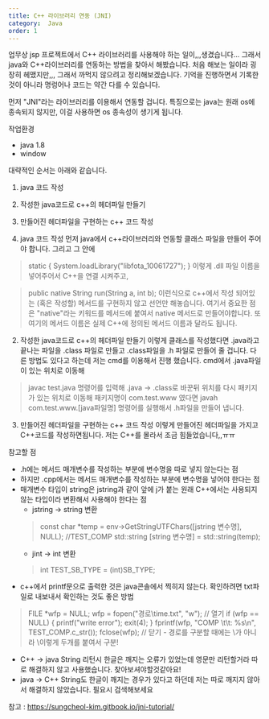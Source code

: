 ```yaml
---
title: C++ 라이브러리 연동 (JNI)
category:  Java
order: 1
---
```


업무상 jsp 프로젝트에서 C++ 라이브러리를 사용해야 하는 일이,,,생겼습니다...
그래서 java와 C++라이브러리를 연동하는 방법을 찾아서 해봤습니다.
처음 해보는 일이라 굉장히 헤맸지만,,, 그래서 까먹지 않으려고 정리해보겠습니다.
기억을 진행하면서 기록한 것이 아니라 명렁어나 코드는 약간 다를 수 있습니다.

먼저 "JNI"라는 라이브러리를 이용해서 연동할 겁니다.
특징으로는 java는 원래 os에 종속되지 않지만, 이걸 사용하면 os 종속성이 생기게 됩니다.

작업환경
- java 1.8
- window

대략적인 순서는 아래와 같습니다.
1. java 코드 작성
2. 작성한 java코드로 c++의 헤더파일 만들기
3. 만들어진 헤더파일을 구현하는 c++ 코드 작성


1. java 코드 작성
먼저 java에서 c++라이브러리와 연동할 클래스 파일을 만들어 주어야 합니다.
그리고 그 안에 
> static {
>		System.loadLibrary("libfota_10061727");
>	}
이렇게 .dll 파일 이름을 넣어주어서 C++을 연결 시켜주고,

>public native String run(String a, int b);
이런식으로 c++에서 작성 되어있는 (혹은 작성할) 메서드를 구현하지 않고 선언만 해놓습니다.
여기서 중요한 점은 "native"라는 키워드를 메서드에 붙여서 native 메서드로 만들어야합니다.
또 여기의 메서드 이름은 실제 C++에 정의된 메서드 이름과 달라도 됩니다.

2. 작성한 java코드로 c++의 헤더파일 만들기
이렇게 클래스를 작성했다면 .java라고 끝나는 파일을 .class 파일로 만들고 .class파일을 .h 파일로 만들어 줄 겁니다.
다른 방법도 있다고 하는데 저는 cmd를 이용해서 진행 했습니다.
cmd에서 .java파일이 있는 위치로 이동해
>javac test.java
명령어를 입력해 .java -> .class로 바꾼뒤
위치를 다시 패키지가 있는 위치로 이동해 패키지명이 com.test.www 였다면
>javah com.test.www.[java파일명]
명령어를 실행해서 .h파일을 만들어 냅니다.

3. 만들어진 헤더파일을 구현하는 c++ 코드 작성
이렇게 만들어진 헤더파일을 가지고 C++코드를 작성하면됩니다.
저는 C++를 몰라서 조금 힘들었습니다,,ㅠㅠ

참고할 점
- .h에는 메서드 매개변수를 작성하는 부분에 변수명을 따로 넣지 않는다는 점
- 하지만 .cpp에서는 메서드 매개변수를 작성하는 부분에 변수명을 넣어야 한다는 점
- 매개변수 타입이 string은 jstring과 같이 앞에 j가 붙는 원래 C++에서는 사용되지 않는 타입이라 변환해서 사용해야 한다는 점
    - jstring -> string 변환
    >const char *temp = env->GetStringUTFChars([jstring 변수명], NULL);	//TEST_COMP
	>std::string [string 변수명] = std::string(temp);
    - jint -> int 변환
    >int TEST_SB_TYPE = (int)SB_TYPE;
- c++에서 printf문으로 출력한 것은 java콘솔에서 찍히지 않는다. 확인하려면 txt파일로 내보내서 확인하는 것도 좋은 방법
>FILE *wfp = NULL;
>	wfp = fopen("경로\\time.txt", "w");   // 열기
>	if (wfp == NULL)
>	{
>		printf("write error");
>		exit(4);
>	}
>	fprintf(wfp, "COMP  \t\t: %s\n", TEST_COMP.c_str());
>fclose(wfp);   // 닫기
    - 경로를 구분할 때에는 \가 아니라 \\이렇게 두개를 붙여서 구분!
- C++ -> java String 리턴시 한글은 깨지는 오류가 있었는데 영문만 리턴할거라 따로 해결하지 않고 사용했습니다. 찾아보셔야할것같아요!
- java -> C++ String도 한글이 깨지는 경우가 있다고 하던데 저는 따로 깨지지 않아서 해결하지 않았습니다. 필요시 검색해보세요


참고 : https://sungcheol-kim.gitbook.io/jni-tutorial/ 